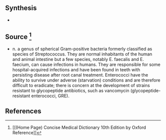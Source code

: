 ## Synthesis
- 
## Source [^1]
- n. a genus of spherical Gram-positive bacteria formerly classified as species of Streptococcus. They are normal inhabitants of the human and animal intestine but a few species, notably E. faecalis and E. faecium, can cause infections in humans. They are responsible for some hospital-acquired infections and have been found in teeth with persisting disease after root canal treatment. Enterococci have the ability to survive under adverse (starvation) conditions and are therefore difficult to eradicate; there is concern at the development of strains resistant to glycopeptide antibiotics, such as vancomycin (glycopeptide-resistant enterococci, GRE).
## References

[^1]: [[(Home Page) Concise Medical Dictionary 10th Edition by Oxford Reference]]